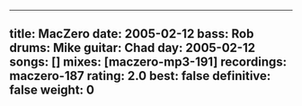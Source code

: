 
---
title: MacZero
date: 2005-02-12
bass:	Rob
drums:	Mike
guitar:	Chad
day: 2005-02-12
songs: []
mixes: [maczero-mp3-191]
recordings: maczero-187
rating: 2.0
best: false
definitive: false
weight: 0
---
